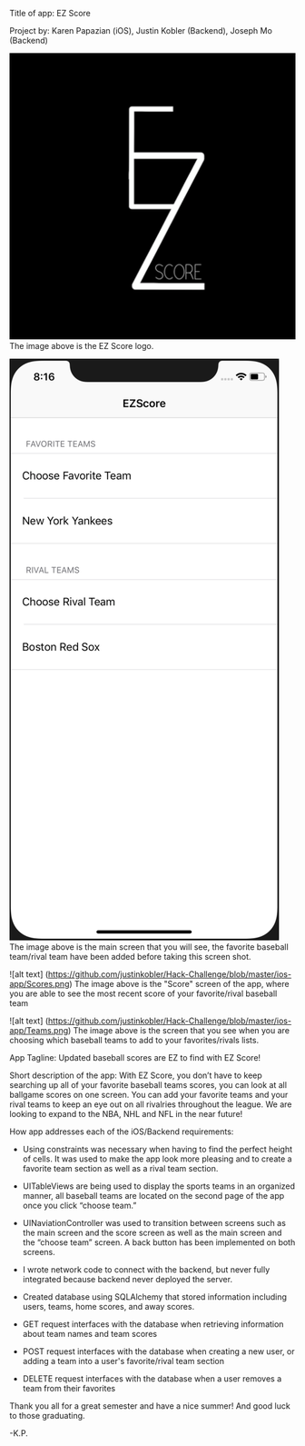 Title of app: EZ Score

Project by: Karen Papazian (iOS), Justin Kobler (Backend), Joseph Mo (Backend) 

![alt text](https://github.com/justinkobler/Hack-Challenge/blob/master/ios-app/EZ_Score.png)
The image above is the EZ Score logo.

![alt text](https://github.com/justinkobler/Hack-Challenge/blob/master/ios-app/MainScreen.png)
The image above is the main screen that you will see, the favorite baseball team/rival team have been added before taking this screen shot.

![alt text] (https://github.com/justinkobler/Hack-Challenge/blob/master/ios-app/Scores.png)
The image above is the "Score" screen of the app, where you are able to see the most recent score of your favorite/rival baseball team

![alt text] (https://github.com/justinkobler/Hack-Challenge/blob/master/ios-app/Teams.png)
The image above is the screen that you see when you are choosing which baseball teams to add to your favorites/rivals lists.

App Tagline: Updated baseball scores are EZ to find with EZ Score!

Short description of the app: With EZ Score, you don’t have to keep searching up all of your favorite baseball teams scores, you can look at all ballgame scores on one screen. You can add your favorite teams and your rival teams to keep an eye out on all rivalries throughout the league. We are looking to expand to the NBA, NHL and NFL in the near future!

How app addresses each of the iOS/Backend requirements:
- Using constraints was necessary when having to find the perfect height of cells. It was used to make the app look more pleasing and to create a favorite team section as well as a rival team section.
- UITableViews are being used to display the sports teams in an organized manner, all baseball teams are located on the second page of the app once you click “choose team.”
- UINaviationController was used to transition between screens such as the main screen and the score screen as well as the main screen and the “choose team” screen. A back button has been implemented on both screens.
- I wrote network code to connect with the backend, but never fully integrated because backend never deployed the server.

- Created database using SQLAlchemy that stored information including users, teams, home scores, and away scores.
- GET request interfaces with the database when retrieving information about team names and team scores
- POST request interfaces with the database when creating a new user, or adding a team into a user's favorite/rival team section
- DELETE request interfaces with the database when a user removes a team from their favorites

Thank you all for a great semester and have a nice summer! And good luck to those graduating.

-K.P.

